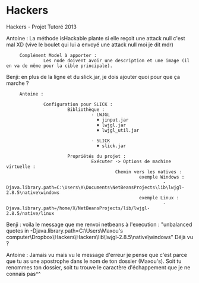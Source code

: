 Hackers
=======

Hackers - Projet Tutoré 2013


Antoine : La méthode isHackable plante si elle reçoit une attack null c'est mal XD 
         (vive le boulet qui lui a envoyé une attack null moi je dit mdr)
         
         Complément Model à apporter : 
                  Les node doivent avoir une description et une image (il en va de même pour la cible principale).

Benji: en plus de la ligne et du slick.jar, je dois ajouter quoi pour que ça marche ?

         Antoine :

                  Configuration pour SLICK : 
                           Bibliothèque : 
                                    - LWJGL
                                      ♦ jinput.jar
                                      ♦ lwjgl.jar
                                      ♦ lwjgl_util.jar
                                    
                                    - SLICK
                                      ♦ slick.jar
                                      
                           Propriétés du projet : 
                                    Exécuter -> Options de machine virtuelle : 
                                             Chemin vers les natives : 
                                                      exemple Windows : 
                                                               -Djava.library.path=C:\Users\X\Documents\NetBeansProjects\lib\lwjgl-2.8.5\native\windows
                                                      exemple Linux :
                                                               -Djava.library.path=/home/X/NetBeansProjects/lib/lwjgl-2.8.5/native/linux

Benji : voila le message que me renvoi netbeans à l'execution : "unbalanced quotes in -Djava.library.path=C:\Users\Maxou's computer\Dropbox\Hackers\Hackers\lib\lwjgl-2.8.5\native\windows"
Déjà vu ?

Antoine : Jamais vu mais vu le message d'erreur je pense que c'est parce 
que tu as une apostrophe dans le nom de ton dossier (Maxou's).
Soit tu renommes ton dossier, soit tu trouve le caractère d'échappement que je ne connais pas^^
